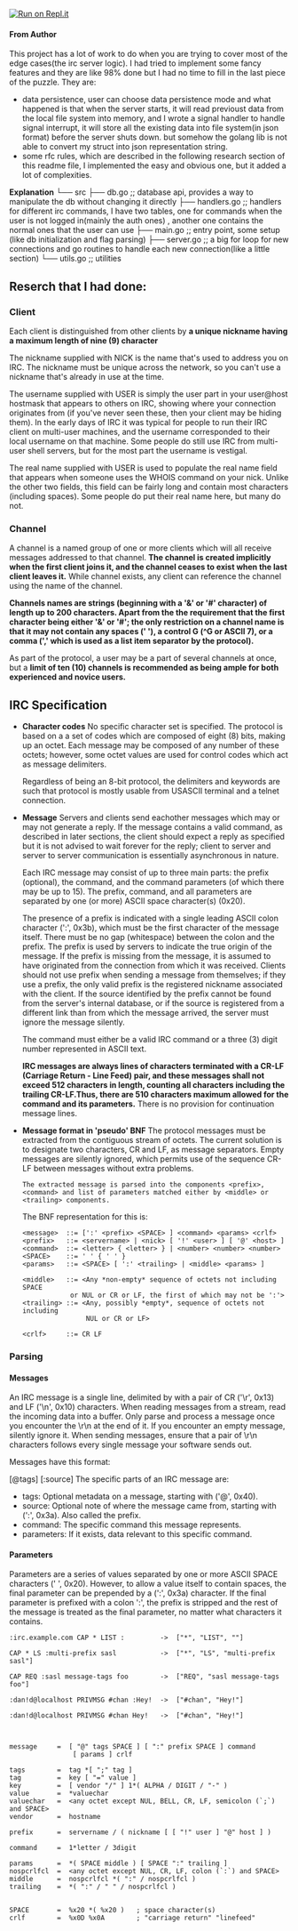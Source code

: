 [![Run on Repl.it](https://repl.it/badge/github/sayakura/Go-IRC-server)](https://repl.it/github/sayakura/Go-IRC-server)

#### From Author

This project has a lot of work to do when you are trying to cover most of the edge cases(the irc server logic). 
I had tried to implement some fancy features and they are like 98% done but I had no time to fill in the last 
piece of the puzzle. They are:
- data persistence, user can choose data persistence mode and what happened is that when the server starts, 
it will read previoust data from the local file system into memory, and I wrote a signal handler to handle 
signal interrupt, it will store all the existing data into file system(in json format) before the server shuts
down. but somehow the golang lib is not able to convert my struct into json representation string. 
- some rfc rules, which are described in the following research section of this readme file, I implemented the 
easy and obvious one, but it added a lot of complexities. 


**Explanation**
└── src
    ├── db.go       ;; database api, provides a way to manipulate the db without changing it directly
    ├── handlers.go 
                    ;; handlers for different irc commands, I have two tables, one for commands when the user is not logged in(mainly the auth ones) , another one contains the normal ones that the user can use
    ├── main.go     ;; entry point, some setup (like db initialization and flag parsing)
    ├── server.go   ;; a big for loop for new connections and go routines to handle each new connection(like a little section)
    └── utils.go    ;; utilities


## Reserch that I had done:

### Client

Each client is distinguished from other clients by **a unique
nickname having a maximum length of nine (9) character**

The nickname supplied with NICK is the name that's used to address you on IRC. The nickname must be unique across the network, so you can't use a nickname that's already in use at the time.

The username supplied with USER is simply the user part in your user@host hostmask that appears to others on IRC, showing where your connection originates from (if you've never seen these, then your client may be hiding them). In the early days of IRC it was typical for people to run their IRC client on multi-user machines, and the username corresponded to their local username on that machine. Some people do still use IRC from multi-user shell servers, but for the most part the username is vestigal.

The real name supplied with USER is used to populate the real name field that appears when someone uses the WHOIS command on your nick. Unlike the other two fields, this field can be fairly long and contain most characters (including spaces). Some people do put their real name here, but many do not.
  
### Channel

A channel is a named group of one or more clients which will all
receive messages addressed to that channel. **The channel is created
implicitly when the first client joins it, and the channel ceases to
exist when the last client leaves it.** While channel exists, any
client can reference the channel using the name of the channel.

**Channels names are strings (beginning with a '&' or '#' character) of
length up to 200 characters. Apart from the the requirement that the
first character being either '&' or '#'; the only restriction on a
channel name is that it may not contain any spaces (' '), a control G
(^G or ASCII 7), or a comma (',' which is used as a list item
separator by the protocol).**


As part of the protocol, a user
may be a part of several channels at once, but a **limit of ten (10)
channels is recommended as being ample for both experienced and
novice users.**

 

## IRC Specification

*  **Character codes**
	No specific character set is specified. The protocol is based on a a
	set of codes which are composed of eight (8) bits, making up an
	octet. Each message may be composed of any number of these octets;
	however, some octet values are used for control codes which act as
	message delimiters.

    Regardless of being an 8-bit protocol, the delimiters and keywords
    are such that protocol is mostly usable from USASCII terminal and a
    telnet connection.

*  **Message**
        Servers and clients send eachother messages which may or may not
        generate a reply.  If the message contains a valid command, as
        described in later sections, the client should expect a reply as
        specified but it is not advised to wait forever for the reply; client
        to server and server to server communication is essentially
        asynchronous in nature.

    Each IRC message may consist of up to three main parts: the prefix
    (optional), the command, and the command parameters (of which there
    may be up to 15).  The prefix, command, and all parameters are
    separated by one (or more) ASCII space character(s) (0x20).

    The presence of a prefix is indicated with a single leading ASCII
    colon character (':', 0x3b), which must be the first character of the
    message itself.  There must be no gap (whitespace) between the colon
    and the prefix.  The prefix is used by servers to indicate the true
    origin of the message.  If the prefix is missing from the message, it
    is assumed to have originated from the connection from which it was
    received.  Clients should not use prefix when sending a message from
    themselves; if they use a prefix, the only valid prefix is the
    registered nickname associated with the client.  If the source
    identified by the prefix cannot be found from the server's internal
    database, or if the source is registered from a different link than
    from which the message arrived, the server must ignore the message
    silently.

    The command must either be a valid IRC command or a three (3) digit
    number represented in ASCII text.

    **IRC messages are always lines of characters terminated with a CR-LF
    (Carriage Return - Line Feed) pair, and these messages shall not
    exceed 512 characters in length, counting all characters including
    the trailing CR-LF.Thus, there are 510 characters maximum allowed
    for the command and its parameters.** There is no provision for
    continuation message lines. 

*   **Message format in 'pseudo' BNF**
    The protocol messages must be extracted from the contiguous stream of
    octets.  The current solution is to designate two characters, CR and
    LF, as message separators.   Empty  messages  are  silently  ignored,
    which permits  use  of  the  sequence  CR-LF  between  messages
    without extra problems.

        The extracted message is parsed into the components <prefix>,
        <command> and list of parameters matched either by <middle> or
        <trailing> components.

    The BNF representation for this is:

        <message>  ::= [':' <prefix> <SPACE> ] <command> <params> <crlf>
        <prefix>   ::= <servername> | <nick> [ '!' <user> ] [ '@' <host> ]
        <command>  ::= <letter> { <letter> } | <number> <number> <number>
        <SPACE>    ::= ' ' { ' ' }
        <params>   ::= <SPACE> [ ':' <trailing> | <middle> <params> ]

        <middle>   ::= <Any *non-empty* sequence of octets not including SPACE
                    or NUL or CR or LF, the first of which may not be ':'>
        <trailing> ::= <Any, possibly *empty*, sequence of octets not including
                        NUL or CR or LF>

        <crlf>     ::= CR LF

### Parsing

#### Messages
An IRC message is a single line, delimited by with a pair of CR ('\r', 0x13) and LF ('\n', 0x10) characters.
When reading messages from a stream, read the incoming data into a buffer. Only parse and process a message once you encounter the \r\n at the end of it. If you encounter an empty message, silently ignore it.
When sending messages, ensure that a pair of \r\n characters follows every single message your software sends out.

Messages have this format:

  [@tags] [:source] <command> <parameters>
The specific parts of an IRC message are:

* tags: Optional metadata on a message, starting with ('@', 0x40).
* source: Optional note of where the message came from, starting with (':', 0x3a). Also called the prefix.
* command: The specific command this message represents.
* parameters: If it exists, data relevant to this specific command.

#### Parameters
Parameters are a series of values separated by one or more ASCII SPACE characters (' ', 0x20). However, to allow a value itself to contain spaces, the final parameter can be prepended by a (':', 0x3a) character. If the final parameter is prefixed with a colon ':', the prefix is stripped and the rest of the message is treated as the final parameter, no matter what characters it contains.

    :irc.example.com CAP * LIST :         ->  ["*", "LIST", ""]

    CAP * LS :multi-prefix sasl           ->  ["*", "LS", "multi-prefix sasl"]

    CAP REQ :sasl message-tags foo        ->  ["REQ", "sasl message-tags foo"]

    :dan!d@localhost PRIVMSG #chan :Hey!  ->  ["#chan", "Hey!"]

    :dan!d@localhost PRIVMSG #chan Hey!   ->  ["#chan", "Hey!"]



    message     =  [ "@" tags SPACE ] [ ":" prefix SPACE ] command
                    [ params ] crlf

    tags        =  tag *[ ";" tag ]
    tag         =  key [ "=" value ]
    key         =  [ vendor "/" ] 1*( ALPHA / DIGIT / "-" )
    value       =  *valuechar
    valuechar   =  <any octet except NUL, BELL, CR, LF, semicolon (`;`) and SPACE>
    vendor      =  hostname

    prefix      =  servername / ( nickname [ [ "!" user ] "@" host ] )

    command     =  1*letter / 3digit

    params      =  *( SPACE middle ) [ SPACE ":" trailing ]
    nospcrlfcl  =  <any octet except NUL, CR, LF, colon (`:`) and SPACE>
    middle      =  nospcrlfcl *( ":" / nospcrlfcl )
    trailing    =  *( ":" / " " / nospcrlfcl )


    SPACE       =  %x20 *( %x20 )   ; space character(s)
    crlf        =  %x0D %x0A        ; "carriage return" "linefeed"
